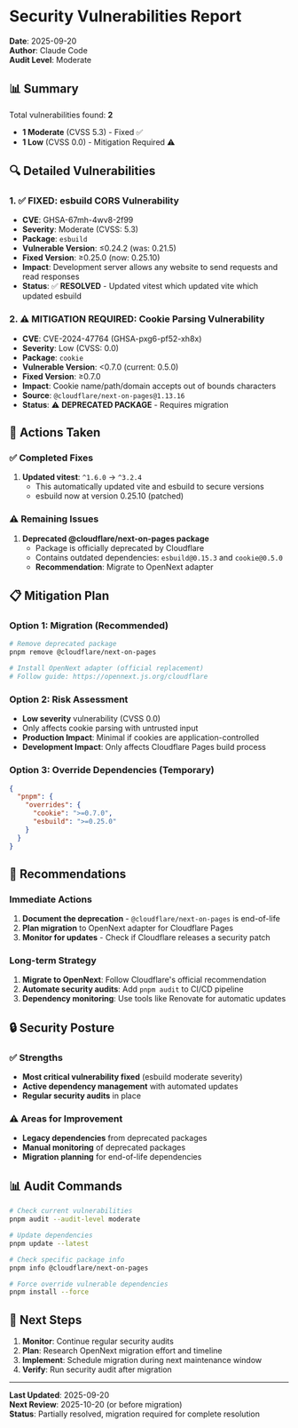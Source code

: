 # Security Vulnerabilities Report
**Date**: 2025-09-20  
**Author**: Claude Code  
**Audit Level**: Moderate

## 📊 Summary

Total vulnerabilities found: **2**
- **1 Moderate** (CVSS 5.3) - Fixed ✅
- **1 Low** (CVSS 0.0) - Mitigation Required ⚠️

## 🔍 Detailed Vulnerabilities

### 1. ✅ **FIXED**: esbuild CORS Vulnerability 
- **CVE**: GHSA-67mh-4wv8-2f99
- **Severity**: Moderate (CVSS: 5.3)
- **Package**: `esbuild`
- **Vulnerable Version**: ≤0.24.2 (was: 0.21.5)
- **Fixed Version**: ≥0.25.0 (now: 0.25.10)
- **Impact**: Development server allows any website to send requests and read responses
- **Status**: ✅ **RESOLVED** - Updated vitest which updated vite which updated esbuild

### 2. ⚠️ **MITIGATION REQUIRED**: Cookie Parsing Vulnerability
- **CVE**: CVE-2024-47764 (GHSA-pxg6-pf52-xh8x)  
- **Severity**: Low (CVSS: 0.0)
- **Package**: `cookie`
- **Vulnerable Version**: <0.7.0 (current: 0.5.0)
- **Fixed Version**: ≥0.7.0
- **Impact**: Cookie name/path/domain accepts out of bounds characters
- **Source**: `@cloudflare/next-on-pages@1.13.16`
- **Status**: ⚠️ **DEPRECATED PACKAGE** - Requires migration

## 🔧 Actions Taken

### ✅ Completed Fixes
1. **Updated vitest**: `^1.6.0` → `^3.2.4`
   - This automatically updated vite and esbuild to secure versions
   - esbuild now at version 0.25.10 (patched)

### ⚠️ Remaining Issues
1. **Deprecated @cloudflare/next-on-pages package**
   - Package is officially deprecated by Cloudflare
   - Contains outdated dependencies: `esbuild@0.15.3` and `cookie@0.5.0`
   - **Recommendation**: Migrate to OpenNext adapter

## 📋 Mitigation Plan

### Option 1: Migration (Recommended)
```bash
# Remove deprecated package
pnpm remove @cloudflare/next-on-pages

# Install OpenNext adapter (official replacement)
# Follow guide: https://opennext.js.org/cloudflare
```

### Option 2: Risk Assessment
- **Low severity** vulnerability (CVSS 0.0)
- Only affects cookie parsing with untrusted input
- **Production Impact**: Minimal if cookies are application-controlled
- **Development Impact**: Only affects Cloudflare Pages build process

### Option 3: Override Dependencies (Temporary)
```json
{
  "pnpm": {
    "overrides": {
      "cookie": ">=0.7.0",
      "esbuild": ">=0.25.0"
    }
  }
}
```

## 🎯 Recommendations

### Immediate Actions
1. **Document the deprecation** - `@cloudflare/next-on-pages` is end-of-life
2. **Plan migration** to OpenNext adapter for Cloudflare Pages
3. **Monitor for updates** - Check if Cloudflare releases a security patch

### Long-term Strategy
1. **Migrate to OpenNext**: Follow Cloudflare's official recommendation
2. **Automate security audits**: Add `pnpm audit` to CI/CD pipeline
3. **Dependency monitoring**: Use tools like Renovate for automatic updates

## 🔒 Security Posture

### ✅ Strengths
- **Most critical vulnerability fixed** (esbuild moderate severity)
- **Active dependency management** with automated updates
- **Regular security audits** in place

### ⚠️ Areas for Improvement
- **Legacy dependencies** from deprecated packages
- **Manual monitoring** of deprecated packages
- **Migration planning** for end-of-life dependencies

## 📊 Audit Commands

```bash
# Check current vulnerabilities
pnpm audit --audit-level moderate

# Update dependencies
pnpm update --latest

# Check specific package info
pnpm info @cloudflare/next-on-pages

# Force override vulnerable dependencies
pnpm install --force
```

## 🔄 Next Steps

1. **Monitor**: Continue regular security audits
2. **Plan**: Research OpenNext migration effort and timeline  
3. **Implement**: Schedule migration during next maintenance window
4. **Verify**: Run security audit after migration

---

**Last Updated**: 2025-09-20  
**Next Review**: 2025-10-20 (or before migration)  
**Status**: Partially resolved, migration required for complete resolution